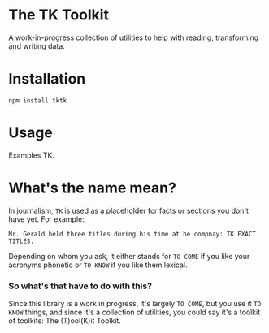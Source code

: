 The TK Toolkit
==============

A work-in-progress collection of utilities to help with reading, transforming and writing data. 

# Installation

````
npm install tktk
````

# Usage

Examples TK.

# What's the name mean?

In journalism, `TK` is used as a placeholder for facts or sections you don't have yet. For example:

````
Mr. Gerald held three titles during his time at he compnay: TK EXACT TITLES.
````

Depending on whom you ask, it either stands for `TO COME` if you like your acronyms phonetic or `TO KNOW` if you like them lexical.

### So what's that have to do with this?

Since this library is a work in progress, it's largely `TO COME`, but you use it `TO KNOW` things, and since it's a collection of utilities, you could say it's a toolkit of toolkits: The (T)ool(K)it Toolkit.